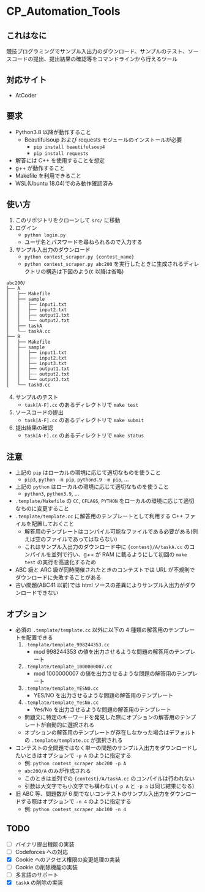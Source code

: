 # CP_Automation_Tools

## これはなに

競技プログラミングでサンプル入出力のダウンロード、サンプルのテスト、ソースコードの提出、提出結果の確認等をコマンドラインから行えるツール

## 対応サイト

- AtCoder

## 要求

- Python3.8 以降が動作すること
  - Beautifulsoup および requests モジュールのインストールが必要
    - `pip install beautifulsoup4`
    - `pip install requests`
- 解答には C++ を使用することを想定
- g++ が動作すること
- Makefile を利用できること
- WSL(Ubuntu 18.04)でのみ動作確認済み

## 使い方

1. このリポジトリをクローンして `src/` に移動
2. ログイン
   - `python login.py`
   - ユーザ名とパスワードを尋ねられるので入力する
3. サンプル入出力のダウンロード
   - `python contest_scraper.py {contest_name}`
   - `python contest_scraper.py abc200` を実行したときに生成されるディレクトリの構造は下図のよう(`C` 以降は省略)

```
abc200/
├── A
│   ├── Makefile
│   ├── sample
│   │   ├── input1.txt
│   │   ├── input2.txt
│   │   ├── output1.txt
│   │   └── output2.txt
│   ├── taskA
│   └── taskA.cc
├── B
│   ├── Makefile
│   ├── sample
│   │   ├── input1.txt
│   │   ├── input2.txt
│   │   ├── input3.txt
│   │   ├── output1.txt
│   │   ├── output2.txt
│   │   └── output3.txt
│   └── taskB.cc
```

4. サンプルのテスト
   - `task[A-F].cc` のあるディレクトリで `make test`
5. ソースコードの提出
   - `task[A-F].cc` のあるディレクトリで `make submit`
6. 提出結果の確認
   - `task[A-F].cc` のあるディレクトリで `make status`

## 注意

- 上記の `pip` はローカルの環境に応じて適切なものを使うこと
  - `pip3`, `python -m pip`, `python3.9 -m pip`, ...
- 上記の `python` はローカルの環境に応じて適切なものを使うこと
  - `python3`, `python3.9`, ...
- `.template/Makefile` の `CC`, `CFLAGS`, `PYTHON` をローカルの環境に応じて適切なものに変更すること
- `.template/template.cc` に解答用のテンプレートとして利用する C++ ファイルを配置しておくこと
  - 解答用のテンプレートはコンパイル可能なファイルである必要がある(例えば空のファイルであってはならない)
  - これはサンプル入出力のダウンロード中に `{contest}/A/taskA.cc` のコンパイルを並列で行い、g++ が RAM に載るようにして初回の `make test` の実行を高速化するため
- ABC 級と ARC 級が同時開催されたときのコンテストでは URL が不規則でダウンロードに失敗することがある
- 古い問題(ABC41 以前)では html ソースの差異によりサンプル入出力がダウンロードできない

## オプション

- 必須の `.template/template.cc` 以外に以下の 4 種類の解答用のテンプレートを配置できる
  1. `.template/template_998244353.cc`
     - mod 998244353 の値を出力させるような問題の解答用のテンプレート
  2. `.template/template_1000000007.cc`
     - mod 1000000007 の値を出力させるような問題の解答用のテンプレート
  3. `.template/template_YESNO.cc`
     - YES/NO を出力させるような問題の解答用のテンプレート
  4. `.template/template_YesNo.cc`
     - Yes/No を出力させるような問題の解答用のテンプレート
  - 問題文に特定のキーワードを発見した際にオプションの解答用のテンプレートが自動的に選択される
  - オプションの解答用のテンプレートが存在しなかった場合はデフォルトの `.template/template.cc` が選択される
- コンテストの全問題ではなく単一の問題のサンプル入出力をダウンロードしたいときはオプションで `-p A` のように指定する
  - 例: `python contest_scraper abc200 -p A`
  - `abc200/A` のみが作成される
  - このときは並列での `{contest}/A/taskA.cc` のコンパイルは行われない
  - 引数は大文字でも小文字でも構わない(`-p A` と `-p a` は同じ結果になる)
- 旧 ABC 等、問題数が 6 問でないコンテストのサンプル入出力をダウンロードする際はオプションで `-n 4` のように指定する
  - 例: `python contest_scraper abc100 -n 4`

## TODO

- [ ] バイナリ提出機能の実装
- [ ] Codeforces への対応
- [x] Cookie へのアクセス権限の変更処理の実装
- [ ] Cookie の削除機能の実装
- [ ] 多言語のサポート
- [x] `taskA` の削除の実装